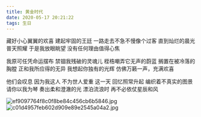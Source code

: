 ```yaml
---
title: 黄金时代
date: 2020-05-17 20:21:22
tags: 生日
---
```

藏好小心翼翼的欢喜
建起牢固的王廷
一路走去不急不慢像个过客
直到灿烂的晨光普天照耀
于是我放眼眺望
没有任何理由值得心焦

我原可任凭命运摆布
禁锢我残破的灵魂儿
桎梏嘲弄它无声的蔚蓝
搁置在被冷落的胸膛
正和我所应得的无异
我想起你独有的光辉
仿佛万籁一声，充满欢喜

他们会叹息
因为我这人
不为世人爱重
这一天
回忆照常升起
编织着不真实的图景
请你以我为琴
奏出柔和澄澈的光
漂泊流浪时
再不必依仗星辰和风

![ef9097764f8c0f8be84c456cb6b5846.jpg](https://i.loli.net/2020/06/30/gPMBOTGUQHJrhpD.jpg)
![c01d4957feb602d909e89e2545a04a2.jpg](https://i.loli.net/2020/06/30/wBPIUas94r2yMWh.jpg)